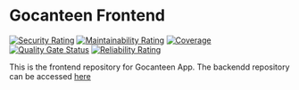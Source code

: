 # Gocanteen Frontend

[![Security Rating](https://sonarcloud.io/api/project_badges/measure?project=go-canteen_go-canteen-next&metric=security_rating)](https://sonarcloud.io/summary/new_code?id=go-canteen_go-canteen-next)
[![Maintainability Rating](https://sonarcloud.io/api/project_badges/measure?project=go-canteen_go-canteen-next&metric=sqale_rating)](https://sonarcloud.io/summary/new_code?id=go-canteen_go-canteen-next)
[![Coverage](https://sonarcloud.io/api/project_badges/measure?project=go-canteen_go-canteen-next&metric=coverage)](https://sonarcloud.io/summary/new_code?id=go-canteen_go-canteen-next)
[![Quality Gate Status](https://sonarcloud.io/api/project_badges/measure?project=go-canteen_go-canteen-next&metric=alert_status)](https://sonarcloud.io/summary/new_code?id=go-canteen_go-canteen-next)
[![Reliability Rating](https://sonarcloud.io/api/project_badges/measure?project=go-canteen_go-canteen-next&metric=reliability_rating)](https://sonarcloud.io/summary/new_code?id=go-canteen_go-canteen-next)

This is the frontend repository for Gocanteen App. The backendd repository can be accessed [here](https://github.com/go-canteen/go-canteen-api.git)
